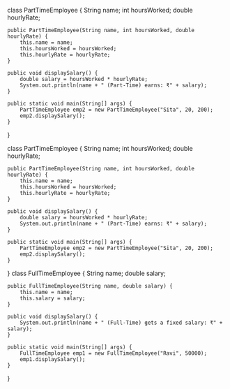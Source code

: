 class PartTimeEmployee {
    String name;
    int hoursWorked;
    double hourlyRate;

    public PartTimeEmployee(String name, int hoursWorked, double hourlyRate) {
        this.name = name;
        this.hoursWorked = hoursWorked;
        this.hourlyRate = hourlyRate;
    }

    public void displaySalary() {
        double salary = hoursWorked * hourlyRate;
        System.out.println(name + " (Part-Time) earns: ₹" + salary);
    }

    public static void main(String[] args) {
        PartTimeEmployee emp2 = new PartTimeEmployee("Sita", 20, 200);
        emp2.displaySalary();
    }
}

   class PartTimeEmployee {
    String name;
    int hoursWorked;
    double hourlyRate;

    public PartTimeEmployee(String name, int hoursWorked, double hourlyRate) {
        this.name = name;
        this.hoursWorked = hoursWorked;
        this.hourlyRate = hourlyRate;
    }

    public void displaySalary() {
        double salary = hoursWorked * hourlyRate;
        System.out.println(name + " (Part-Time) earns: ₹" + salary);
    }

    public static void main(String[] args) {
        PartTimeEmployee emp2 = new PartTimeEmployee("Sita", 20, 200);
        emp2.displaySalary();
    }
}
class FullTimeEmployee {
    String name;
    double salary;

    public FullTimeEmployee(String name, double salary) {
        this.name = name;
        this.salary = salary;
    }

    public void displaySalary() {
        System.out.println(name + " (Full-Time) gets a fixed salary: ₹" + salary);
    }

    public static void main(String[] args) {
        FullTimeEmployee emp1 = new FullTimeEmployee("Ravi", 50000);
        emp1.displaySalary();
    }
}

